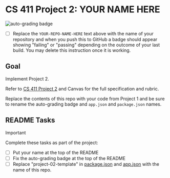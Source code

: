 # CS 411 Project 2: **YOUR NAME HERE**

![auto-grading badge](https://github.com/bsu-cs-jb/YOUR-REPO-NAME-HERE/actions/workflows/classroom.yml/badge.svg)

- [ ] Replace the `YOUR-REPO-NAME-HERE` text above with the name of your
      repository and when you push this to GitHub a badge should appear showing
      "failing" or "passing" depending on the outcome of your last build. You
      may delete this instruction once it is working.

## Goal

Implement Project 2.

Refer to [CS 411 Project 2](https://bsu-cs-jb.github.io/cs-411-docs/project-02/)
and Canvas for the full specification and rubric.

Replace the contents of this repo with your code from Project 1 and be sure to
rename the auto-grading badge and `app.json` and `package.json` names.

## README Tasks

<!-- prettier-ignore-start -->
> [!IMPORTANT]
> Complete these tasks as part of the project:
<!-- prettier-ignore-end -->

- [ ] Put your name at the top of the README
- [ ] Fix the auto-grading badge at the top of the README
- [ ] Replace "project-02-template" in [package.json](package.json) and
      [app.json](app.json) with the name of this repo.
